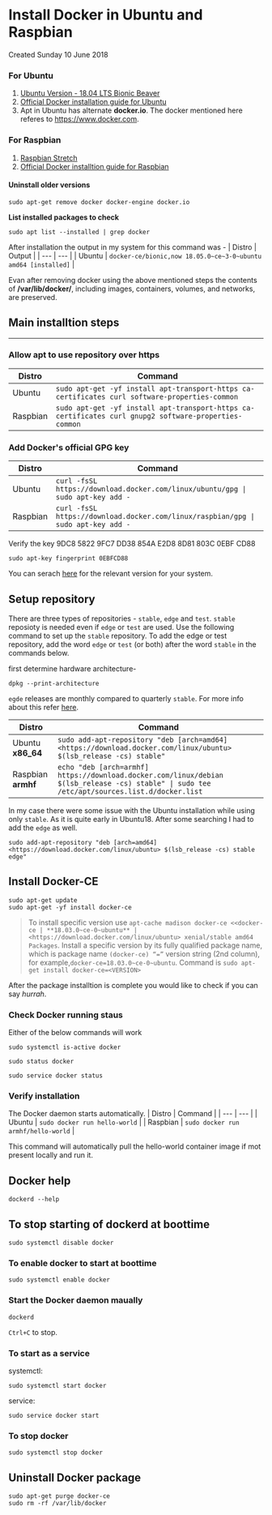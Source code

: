 # Install Docker in Ubuntu and Raspbian
Created Sunday 10 June 2018

### For Ubuntu
1. [Ubuntu Version - 18.04 LTS Bionic Beaver](https://www.ubuntu.com/download/desktop)
1. [Official Docker installation guide for Ubuntu](https://docs.docker.com/install/linux/docker-ce/ubuntu/)
1. Apt in Ubuntu has alternate **docker.io**. The docker mentioned here referes to https://www.docker.com.

### For Raspbian
1. [Raspbian Stretch](https://www.raspberrypi.org/downloads/raspbian/)
1. [Official Docker installtion guide for Raspbian](https://docs.docker.com/install/linux/docker-ce/debian/)

#### Uninstall older versions
```
sudo apt-get remove docker docker-engine docker.io
```
**List installed packages to check**
```
sudo apt list --installed | grep docker
```
After installation the output in my system for this command was -
| Distro | Output |
| --- | --- |
| Ubuntu | `docker-ce/bionic,now 18.05.0~ce~3-0~ubuntu amd64 [installed]` |

Evan after removing docker using the above mentioned steps the contents of **/var/lib/docker/**, including images, containers, volumes, and networks, are preserved.

## **Main installtion steps**
---

### Allow apt to use repository over https
| Distro | Command |
| --- | --- |
| Ubuntu | `sudo apt-get -yf install apt-transport-https ca-certificates curl software-properties-common`|
| Raspbian | `sudo apt-get -yf install apt-transport-https ca-certificates curl gnupg2 software-properties-common` | 

### Add Docker's official GPG key
| Distro | Command |
| --- | --- |
| Ubuntu | `curl -fsSL https://download.docker.com/linux/ubuntu/gpg \| sudo apt-key add -` |
| Raspbian | `curl -fsSL https://download.docker.com/linux/raspbian/gpg \| sudo apt-key add -` |

Verify the key 9DC8 5822 9FC7 DD38 854A E2D8 8D81 803C 0EBF CD88
```
sudo apt-key fingerprint 0EBFCD88
```

You can serach [here](https://download.docker.com/linux/) for the relevant version for your system.

## Setup repository
There are three types of repositories - `stable`, `edge` and `test`. `stable` reposioty is needed even if `edge` or `test` are used. 
Use the following command to set up the `stable` repository. To add the edge or test repository, add the word `edge` or `test` (or both) after the word `stable` in the commands below.

first determine hardware architecture- 
```
dpkg --print-architecture
```

`egde` releases are monthly compared to quarterly `stable`. For more info about this refer [here](https://docs.docker.com/install/).

| Distro | Command |
| --- | --- |
| Ubuntu **x86_64** | `sudo add-apt-repository "deb [arch=amd64] <https://download.docker.com/linux/ubuntu> $(lsb_release -cs) stable"`|
| Raspbian **armhf** | `echo "deb [arch=armhf] https://download.docker.com/linux/debian $(lsb_release -cs) stable" \| sudo tee /etc/apt/sources.list.d/docker.list` |

In my case there were some issue with the Ubuntu installation while using only `stable`. As it is quite early in Ubuntu18. After some searching I had to add the `edge` as well. 
```
sudo add-apt-repository "deb [arch=amd64] <https://download.docker.com/linux/ubuntu> $(lsb_release -cs) stable edge"
```

## Install Docker-CE
```
sudo apt-get update
sudo apt-get -yf install docker-ce
```

>To install specific version use
>`apt-cache madison docker-ce
<<docker-ce | **18.03.0~ce-0~ubuntu** | <https://download.docker.com/linux/ubuntu> xenial/stable amd64 Packages`.
>Install a specific version by its fully qualified package name, which is package name `(docker-ce) “=”` version string (2nd column), for example,`docker-ce=18.03.0~ce-0~ubuntu`. Command is `sudo apt-get install docker-ce=<VERSION>`

After the package installtion is complete you would like to check if you can say _hurrah_.
### Check Docker running staus
Either of the below commands will work
```
sudo systemctl is-active docker

sudo status docker

sudo service docker status
```

### Verify installation
The Docker daemon starts automatically.
| Distro | Command |
| --- | --- |
| Ubuntu | `sudo docker run hello-world` |
| Raspbian | `sudo docker run armhf/hello-world` |

This command will automatically pull the hello-world container image if mot present locally and run it.

## Docker help
```
dockerd --help
```

To stop starting of dockerd at boottime
---------------------------------------
```
sudo systemctl disable docker
```
### To enable docker to start at boottime
```
sudo systemctl enable docker
```


### Start the Docker daemon maually

```
dockerd
```
`Ctrl+C` to stop.

### To start as a service
systemctl: 
```
sudo systemctl start docker
```
service:
```
sudo service docker start
```

### To stop docker
```
sudo systemctl stop docker
```

## Uninstall Docker package
```
sudo apt-get purge docker-ce
sudo rm -rf /var/lib/docker
```


